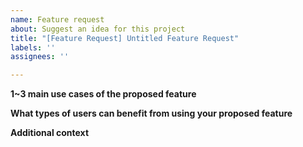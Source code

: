 ```yaml
---
name: Feature request
about: Suggest an idea for this project
title: "[Feature Request] Untitled Feature Request"
labels: ''
assignees: ''

---
```

  
**1~3 main use cases of the proposed feature**  
  
**What types of users can benefit from using your proposed feature**  
  
**Additional context**  

  
  